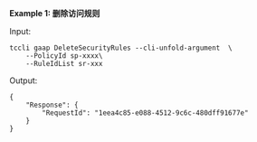 **Example 1: 删除访问规则**



Input: 

```
tccli gaap DeleteSecurityRules --cli-unfold-argument  \
    --PolicyId sp-xxxx\
    --RuleIdList sr-xxx
```

Output: 
```
{
    "Response": {
        "RequestId": "1eea4c85-e088-4512-9c6c-480dff91677e"
    }
}
```

